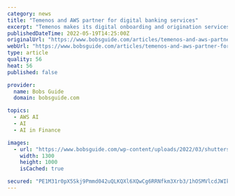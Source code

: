 ```yaml
---
category: news
title: "Temenos and AWS partner for digital banking services"
excerpt: "Temenos makes its digital onboarding and origination services available on Amazon Web Services cloud platform."
publishedDateTime: 2022-05-19T14:25:00Z
originalUrl: "https://www.bobsguide.com/articles/temenos-and-aws-partner-for-digital-banking-services/"
webUrl: "https://www.bobsguide.com/articles/temenos-and-aws-partner-for-digital-banking-services/"
type: article
quality: 56
heat: 56
published: false

provider:
  name: Bobs Guide
  domain: bobsguide.com

topics:
  - AWS AI
  - AI
  - AI in Finance

images:
  - url: "https://www.bobsguide.com/wp-content/uploads/2022/03/shutterstock_1748437547.png"
    width: 1300
    height: 1000
    isCached: true

secured: "PE1M31r0pX5Skj9Pmmd042uQLKQXl6XQwCg6RRNfkm3Xrb3/1hOSMVlcdJWIkE1knar4fWF+fYTtoabM9JaLW9dO/pGOaK/19sp5kTYwdqoAl4HHvb2Ej5ogOvZ785AnrG05D3zaJJCXw3prFEmFExCxAXWGIydABVCV5Spon93dKBCiTdMR7/WobfCkGPG96/lk9J6FrbZk36EEosHaTp+5GjxUlc2F7WuBShA77E4D+ZcNlgSuW1GjFt8FDqf/gIARw5gaokeD0l5HcYyS77RUwFt25FP7yh2Io0taShUbAhaHzRJ+PI8HAM333N3X+DQuIJxY+u6dGylCdEX3Gzb9h+xRLt2qAKg2+kdJBh0=;713NlhZX1WuejJeWmgPu/Q=="
---
```


